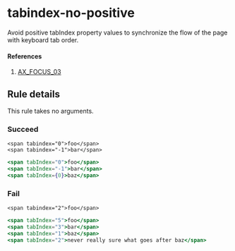 # tabindex-no-positive

Avoid positive tabIndex property values to synchronize the flow of the page with keyboard tab order.

#### References
1. [AX_FOCUS_03](https://github.com/GoogleChrome/accessibility-developer-tools/wiki/Audit-Rules#ax_focus_03)

## Rule details

This rule takes no arguments.

### Succeed
```template
<span tabindex="0">foo</span>
<span tabindex="-1">bar</span>
```
```jsx
<span tabIndex="0">foo</span>
<span tabIndex="-1">bar</span>
<span tabIndex={0}>baz</span>
```
### Fail
```template
<span tabindex="2">foo</span>
```
```jsx
<span tabIndex="5">foo</span>
<span tabIndex="3">bar</span>
<span tabIndex="1">baz</span>
<span tabIndex="2">never really sure what goes after baz</span>
```
